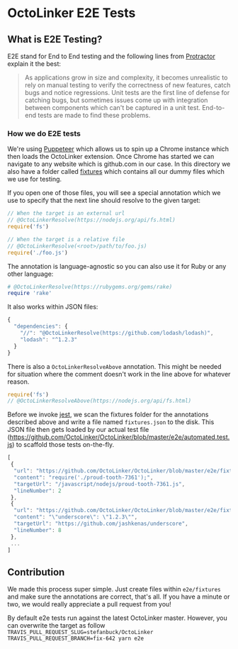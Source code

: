# OctoLinker E2E Tests

## What is E2E Testing?

E2E stand for End to End testing and the following lines from [Protractor](https://docs.angularjs.org/guide/e2e-testing) explain it the best:

> As applications grow in size and complexity, it becomes unrealistic to rely on manual testing to verify the correctness of new features, catch bugs and notice regressions. Unit tests are the first line of defense for catching bugs, but sometimes issues come up with integration between components which can't be captured in a unit test. End-to-end tests are made to find these problems.

### How we do E2E tests

We're using [Puppeteer](https://github.com/GoogleChrome/puppeteer) which allows us to spin up a Chrome instance which then loads the OctoLinker extension. Once Chrome has started we can navigate to any website which is github.com in our case. In this directory we also have a folder called [fixtures](https://github.com/OctoLinker/OctoLinker/tree/master/e2e/fixtures) which contains all our dummy files which we use for testing.

If you open one of those files, you will see a special annotation which we use to specify that the next line should resolve to the given target:

```js
// When the target is an external url
// @OctoLinkerResolve(https://nodejs.org/api/fs.html)
require('fs')

// When the target is a relative file
// @OctoLinkerResolve(<root>/path/to/foo.js)
require('./foo.js')
```

The annotation is language-agnostic so you can also use it for Ruby or any other language:

```ruby
# @OctoLinkerResolve(https://rubygems.org/gems/rake)
require 'rake'
```

It also works within JSON files:

```js
{
  "dependencies": {
    "//": "@OctoLinkerResolve(https://github.com/lodash/lodash)",
    "lodash": "^1.2.3"
  }
}
```

There is also a `OctoLinkerResolveAbove` annotation. This might be needed for situation where the comment doesn't work in the line above for whatever reason.

```js
require('fs')
// @OctoLinkerResolveAbove(https://nodejs.org/api/fs.html)
```

Before we invoke [jest](https://github.com/facebook/jest), we scan the fixtures folder for the annotations described above and write a file named `fixtures.json` to the disk. This JSON file then gets loaded by our actual test file (https://github.com/OctoLinker/OctoLinker/blob/master/e2e/automated.test.js) to scaffold those tests on-the-fly.


```js
[
 {
  "url": "https://github.com/OctoLinker/OctoLinker/blob/master/e2e/fixtures/javascript/nodejs/gentle-resonance-3436.js",
  "content": "require('./proud-tooth-7361');",
  "targetUrl": "/javascript/nodejs/proud-tooth-7361.js",
  "lineNumber": 2
 },
 {
  "url": "https://github.com/OctoLinker/OctoLinker/blob/master/e2e/fixtures/javascript/npm/package.json",
  "content": "\"underscore\": \"1.2.3\"",
  "targetUrl": "https://github.com/jashkenas/underscore",
  "lineNumber": 8
 },
 ...
]
```

## Contribution

We made this process super simple. Just create files within `e2e/fixtures` and make sure the annotations are correct, that's all. If you have a minute or two, we would really appreciate a pull request from you!

By default e2e tests run against the latest OctoLinker master. However, you can overwrite the target as follow `TRAVIS_PULL_REQUEST_SLUG=stefanbuck/OctoLinker TRAVIS_PULL_REQUEST_BRANCH=fix-642 yarn e2e`